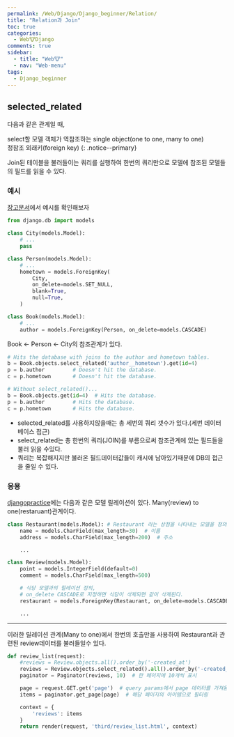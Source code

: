 ```yaml
---
permalink: /Web/Django/Django_beginner/Relation/
title: "Relation과 Join"
toc: true
categories:
  - Web🐮Django
comments: true
sidebar:
  - title: "Web🐮"
  - nav: "Web-menu"
tags:
  - Django_beginner
---
```


## selected_related
다음과 같은 관계일 때,  

select할 모델 객체가 역참조하는 single object(one to one, many to one)  
정참조 외래키(foreign key)
{: .notice--primary}

Join된 테이블을 불러들이는 쿼리를 실행하여 한번의 쿼리만으로 모델에 참조된 모델들의 필드를 읽을 수 있다.  

### 예시

[장고문서](https://docs.djangoproject.com/ko/3.2/ref/models/querysets/#select-related)에서 예시를 확인해보자
```python
from django.db import models

class City(models.Model):
    # ...
    pass

class Person(models.Model):
    # ...
    hometown = models.ForeignKey(
        City,
        on_delete=models.SET_NULL,
        blank=True,
        null=True,
    )

class Book(models.Model):
    # ...
    author = models.ForeignKey(Person, on_delete=models.CASCADE)
```
Book <- Person <- City의 참조관계가 있다.

```python
# Hits the database with joins to the author and hometown tables.
b = Book.objects.select_related('author__hometown').get(id=4)
p = b.author         # Doesn't hit the database.
c = p.hometown       # Doesn't hit the database.

# Without select_related()...
b = Book.objects.get(id=4)  # Hits the database.
p = b.author         # Hits the database.
c = p.hometown       # Hits the database.
```
- selected_related를 사용하지않을때는 총 세번의 쿼리 갯수가 있다.(세번 데이터베이스 접근)  
- select_related는 총 한번의 쿼리(JOIN)를 부름으로써 참조관계에 있는 필드들을 불러 읽을 수있다.   
- 쿼리는 복잡해지지만 불러온 필드데이터값들이 캐시에 남아있기때문에 DB의 접근을 줄일 수 있다.


### 응용
[djangopractice](http://djangopractice.world/third/list/)에는 다음과 같은 모델 릴레이션이 있다. Many(review) to one(restaruant)관계이다.
```python
class Restaurant(models.Model): # Restaurant 라는 상점을 나타내는 모델을 정의
    name = models.CharField(max_length=30)  # 이름
    address = models.CharField(max_length=200)  # 주소

    ...

class Review(models.Model):
    point = models.IntegerField(default=0)
    comment = models.CharField(max_length=500)

    # 식당 모델과의 릴레이션 정의,
    # on_delete CASCADE로 지정하면 식당이 삭제되면 같이 삭제된다.
    restaurant = models.ForeignKey(Restaurant, on_delete=models.CASCADE)

    ...
```

- - -
이러한 릴레이션 관계(Many to one)에서 한번의 호출만을 사용하여 Restaurant과 관련된 review데이터를 불러들일수 있다.
```python
def review_list(request):
    #reviews = Review.objects.all().order_by('-created_at')
    reviews = Review.objects.select_related().all().order_by('-created_at')
    paginator = Paginator(reviews, 10)  # 한 페이지에 10개씩 표시

    page = request.GET.get('page')  # query params에서 page 데이터를 가져옴
    items = paginator.get_page(page)  # 해당 페이지의 아이템으로 필터링

    context = {
        'reviews': items
    }
    return render(request, 'third/review_list.html', context)
```